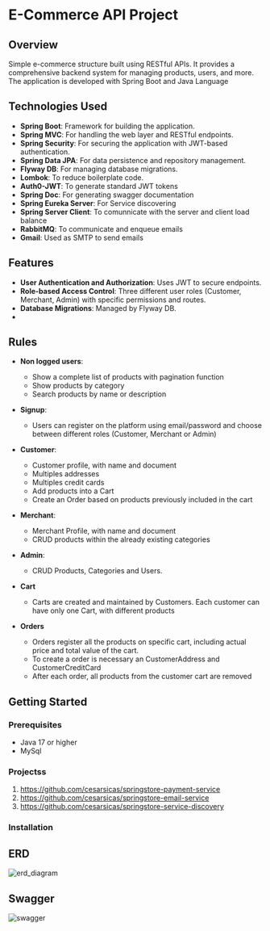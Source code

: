 # E-Commerce API Project

## Overview
Simple e-commerce  structure built using RESTful APIs. It provides a comprehensive backend system for managing products, users, and more. 
The application is developed with Spring Boot and Java Language

## Technologies Used
- **Spring Boot**: Framework for building the application.
- **Spring MVC**: For handling the web layer and RESTful endpoints.
- **Spring Security**: For securing the application with JWT-based authentication.
- **Spring Data JPA**: For data persistence and repository management.
- **Flyway DB**: For managing database migrations.
- **Lombok**: To reduce boilerplate code.
- **Auth0-JWT**: To generate standard JWT tokens
- **Spring Doc**: For generating swagger documentation
- **Spring Eureka Server**: For Service discovering
- **Spring Server Client**: To comunnicate with the server and client load balance
- **RabbitMQ**: To communicate and enqueue emails 
- **Gmail**: Used as SMTP to send emails



## Features

- **User Authentication and Authorization**: Uses JWT to secure endpoints.
- **Role-based Access Control**: Three different user roles (Customer, Merchant, Admin) with specific permissions and routes.
- **Database Migrations**: Managed by Flyway DB.
- 
## Rules
- **Non logged users**: 
  - Show a complete list of products with pagination function
  - Show products by category 
  - Search products by name or description
  
- **Signup**: 
  - Users can register on the platform using email/password and choose between different roles (Customer, Merchant or Admin)

- **Customer**: 
  - Customer profile, with name and document
  - Multiples addresses
  - Multiples credit cards
  - Add products into a Cart
  - Create an Order based on products previously included in the cart

- **Merchant**: 
  - Merchant Profile, with name and document 
  - CRUD products within the already existing categories

- **Admin**: 
  - CRUD Products, Categories and Users.
- **Cart**
    - Carts are created and maintained by Customers. Each customer can have only one Cart, with different products 
- **Orders**
  - Orders register all the products on specific cart, including actual price and total value of the cart.
  - To create a order is necessary an CustomerAddress and CustomerCreditCard
  - After each order, all products from the customer cart are removed 

    
  
## Getting Started
### Prerequisites
- Java 17 or higher
- MySql 


### Projectss
1. https://github.com/cesarsicas/springstore-payment-service
2. https://github.com/cesarsicas/springstore-email-service
3. https://github.com/cesarsicas/springstore-service-discovery


### Installation


## ERD

![erd_diagram](https://github.com/user-attachments/assets/608ab45c-4e7c-4213-9ca1-67bf24eee976)

## Swagger

![swagger](https://github.com/user-attachments/assets/36772be4-816b-4fea-a1e0-feba2232f32e)


